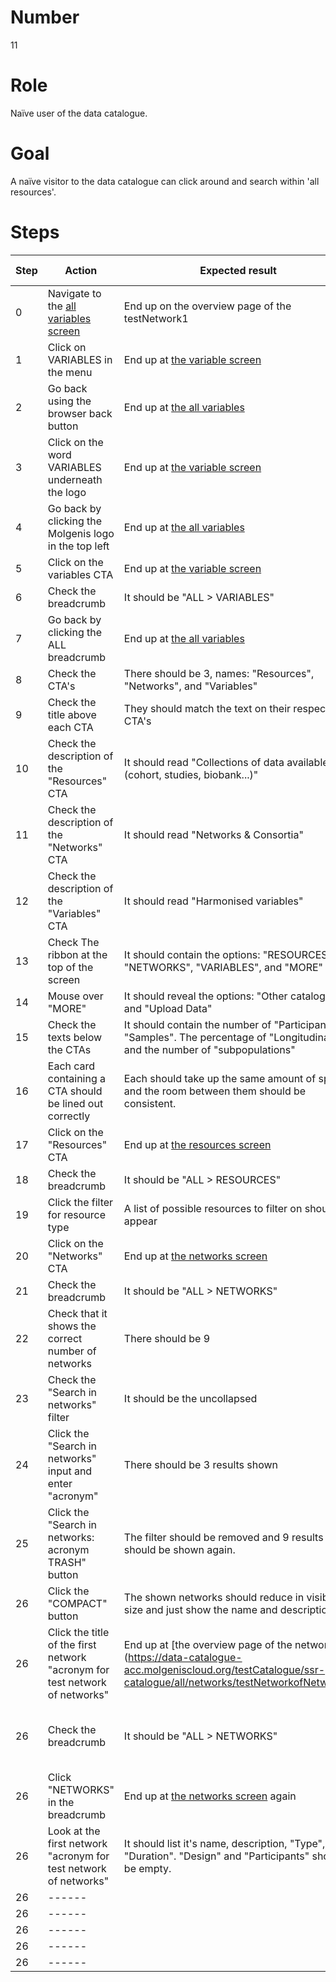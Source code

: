 # Number

11

# Role

Naïve user of the data catalogue.

# Goal

A naïve visitor to the data catalogue can click around and search within 'all resources'.

# Steps

| Step | Action                                                                                                               | Expected result                                                                                                                                            | Github bug/issue                                           | Playwright test |
| ---- | -------------------------------------------------------------------------------------------------------------------- | ---------------------------------------------------------------------------------------------------------------------------------------------------------- | ---------------------------------------------------------- | --------------- |
| 0    | Navigate to the [all variables screen](https://data-catalogue-acc.molgeniscloud.org/testCatalogue/ssr-catalogue/all) | End up on the overview page of the testNetwork1                                                                                                            |                                                            |                 |
| 1    | Click on VARIABLES in the menu                                                                                       | End up at [the variable screen](https://data-catalogue-acc.molgeniscloud.org/testCatalogue/ssr-catalogue/all/variables)                                    |                                                            |                 |
| 2    | Go back using the browser back button                                                                                | End up at [the all variables](https://data-catalogue-acc.molgeniscloud.org/testCatalogue/ssr-catalogue/all)                                                |                                                            |                 |
| 3    | Click on the word VARIABLES underneath the logo                                                                      | End up at [the variable screen](https://data-catalogue-acc.molgeniscloud.org/testCatalogue/ssr-catalogue/all/variables)                                    |                                                            |                 |
| 4    | Go back by clicking the Molgenis logo in the top left                                                                | End up at [the all variables](https://data-catalogue-acc.molgeniscloud.org/testCatalogue/ssr-catalogue/all)                                                |                                                            |                 |
| 5    | Click on the variables CTA                                                                                           | End up at [the variable screen](https://data-catalogue-acc.molgeniscloud.org/testCatalogue/ssr-catalogue/all/variables)                                    |                                                            |                 |
| 6    | Check the breadcrumb                                                                                                 | It should be "ALL > VARIABLES"                                                                                                                             |                                                            |
| 7    | Go back by clicking the ALL breadcrumb                                                                               | End up at [the all variables](https://data-catalogue-acc.molgeniscloud.org/testCatalogue/ssr-catalogue/all)                                                |                                                            |                 |
| 8    | Check the CTA's                                                                                                      | There should be 3, names: "Resources", "Networks", and "Variables"                                                                                         |                                                            |                 |
| 9    | Check the title above each CTA                                                                                       | They should match the text on their respective CTA's                                                                                                       |                                                            |                 |
| 10   | Check the description of the "Resources" CTA                                                                         | It should read "Collections of data available (cohort, studies, biobank...)"                                                                               |                                                            |                 |
| 11   | Check the description of the "Networks" CTA                                                                          | It should read "Networks & Consortia"                                                                                                                      |                                                            |                 |
| 12   | Check the description of the "Variables" CTA                                                                         | It should read "Harmonised variables"                                                                                                                      |                                                            |                 |
| 13   | Check The ribbon at the top of the screen                                                                            | It should contain the options: "RESOURCES", "NETWORKS", "VARIABLES", and "MORE"                                                                            |                                                            |                 |
| 14   | Mouse over "MORE"                                                                                                    | It should reveal the options: "Other catalogues", and "Upload Data"                                                                                        |                                                            |                 |
| 15   | Check the texts below the CTAs                                                                                       | It should contain the number of "Participants", "Samples". The percentage of "Longitudinal", and the number of "subpopulations"                            |                                                            |                 |
| 16   | Each card containing a CTA should be lined out correctly                                                             | Each should take up the same amount of space and the room between them should be consistent.                                                               | Currently not the case                                     |                 |
| 17   | Click on the "Resources" CTA                                                                                         | End up at [the resources screen](https://data-catalogue-acc.molgeniscloud.org/testCatalogue/ssr-catalogue/all/resources)                                   |                                                            |                 |
| 18   | Check the breadcrumb                                                                                                 | It should be "ALL > RESOURCES"                                                                                                                             |                                                            |                 |
| 19   | Click the filter for resource type                                                                                   | A list of possible resources to filter on should appear                                                                                                    | Currently not implemented                                  |                 |
| 20   | Click on the "Networks" CTA                                                                                          | End up at [the networks screen](https://data-catalogue-acc.molgeniscloud.org/testCatalogue/ssr-catalogue/all/networks)                                     |                                                            |                 |
| 21   | Check the breadcrumb                                                                                                 | It should be "ALL > NETWORKS"                                                                                                                              |                                                            |                 |
| 22   | Check that it shows the correct number of networks                                                                   | There should be 9                                                                                                                                          |                                                            |                 |
| 23   | Check the "Search in networks" filter                                                                                | It should be the uncollapsed                                                                                                                               |                                                            |                 |
| 24   | Click the "Search in networks" input and enter "acronym"                                                             | There should be 3 results shown                                                                                                                            |                                                            |                 |
| 25   | Click the "Search in networks: acronym TRASH" button                                                                 | The filter should be removed and 9 results should be shown again.                                                                                          |                                                            |                 |
| 26   | Click the "COMPACT" button                                                                                           | The shown networks should reduce in visible size and just show the name and description.                                                                   |                                                            |                 |
| 26   | Click the title of the first network "acronym for test network of networks"                                          | End up at [the overview page of the network] (https://data-catalogue-acc.molgeniscloud.org/testCatalogue/ssr-catalogue/all/networks/testNetworkofNetworks) |                                                            |                 |
| 26   | Check the breadcrumb                                                                                                 | It should be "ALL > NETWORKS"                                                                                                                              | Is this correct? I feel like it should add "> currentName" |                 |
| 26   | Click "NETWORKS" in the breadcrumb                                                                                   | End up at [the networks screen](https://data-catalogue-acc.molgeniscloud.org/testCatalogue/ssr-catalogue/all/networks) again                               |                                                            |                 |
| 26   | Look at the first network "acronym for test network of networks"                                                     | It should list it's name, description, "Type", and "Duration". "Design" and "Participants" should be empty.                                                |                                                            |                 |
| 26   | ------                                                                                                               |                                                                                                                                                            |                                                            |                 |
| 26   | ------                                                                                                               |                                                                                                                                                            |                                                            |                 |
| 26   | ------                                                                                                               |                                                                                                                                                            |                                                            |                 |
| 26   | ------                                                                                                               |                                                                                                                                                            |                                                            |                 |
| 26   | ------                                                                                                               |                                                                                                                                                            |                                                            |                 |

<!-- Test ook doorklikken naar resources en de pagina die je krijgt, extra filter in resources en moet werken -->
<!-- check breadcrumbs in doorklik pagina's -->
<!-- Scrolling inside filter search is broken -->
